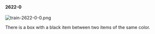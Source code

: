 #### 2622-0
![train-2622-0-0.png](https://github.com/lil-lab/nlvr/raw/master/nlvr/train/images/52/train-2622-0-0.png "train-2622-0-0.png")

There is a box with a black item between two items of the same color.